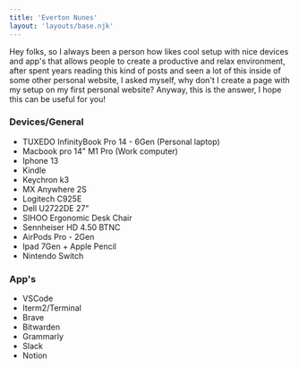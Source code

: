 ```yaml
---
title: 'Everton Nunes'
layout: 'layouts/base.njk'
---
```


Hey folks, so I always been a person how likes cool setup with nice devices and app's that allows people to create a productive and relax environment, after spent years reading this kind of posts and seen a lot of this inside of some other personal website, I asked myself, why don't I create a page with my setup on my first personal website? Anyway, this is the answer, I hope this can be useful for you!

### Devices/General


- TUXEDO InfinityBook Pro 14 - 6Gen (Personal laptop)
- Macbook pro 14" M1 Pro (Work computer)
- Iphone 13
- Kindle
- Keychron k3
- MX Anywhere 2S
- Logitech C925E
- Dell U2722DE 27"
- SIHOO Ergonomic Desk Chair
- Sennheiser HD 4.50 BTNC
- AirPods Pro - 2Gen
- Ipad 7Gen + Apple Pencil
- Nintendo Switch

### App's

- VSCode
- Iterm2/Terminal
- Brave
- Bitwarden
- Grammarly
- Slack
- Notion
